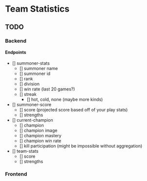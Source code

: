 # Team Statistics

## TODO
### Backend
#### Endpoints
- [] summoner-stats
    - [] summoner name
    - [] summoner id
    - [] rank
    - [] division
    - [] win rate (last 20 games?)
    - [] streak
        - [] hot, cold, none (maybe more kinds)
- [] summoner-score
    - [] score (projected score based off of your play stats)
    - [] strengths 
- [] current-champion
    - [] champion
    - [] champion image
    - [] champion mastery
    - [] champion win rate
    - [] kill participation (might be impossible without aggregation)
- [] team-stats
    - [] score
    - [] strengths

### Frontend
